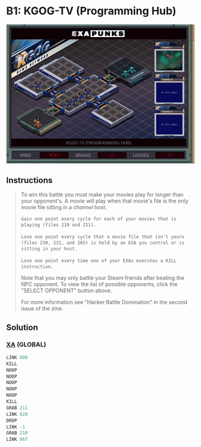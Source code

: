 # B1: KGOG-TV (Programming Hub)
<div align='center'><img src='PB014.gif' /></div>

## Instructions
>To win this battle you must make your movies play for longer than your opponent's. A movie will play when that movie's file is the only movie file sitting in a *channel* host.
>
>     Gain one point every cycle for each of your movies that is playing (files 210 and 211).
>
>     Lose one point every cycle that a movie file that isn't yours (files 230, 231, and 265) is held by an EXA you control or is sitting in your host.
>
>     Lose one point every time one of your EXAs executes a KILL instruction.
>
>Note that you may only battle your Steam friends after beating the NPC opponent. To view the list of possible opponents, click the "SELECT OPPONENT" button above.
>
>For more information see "Hacker Battle Domination" in the second issue of the zine.

## Solution

### [XA](XA.exa) (GLOBAL)
```asm
LINK 800
KILL
NOOP
NOOP
NOOP
NOOP
NOOP
KILL
GRAB 211
LINK 828
DROP
LINK -1
GRAB 210
LINK 867
```